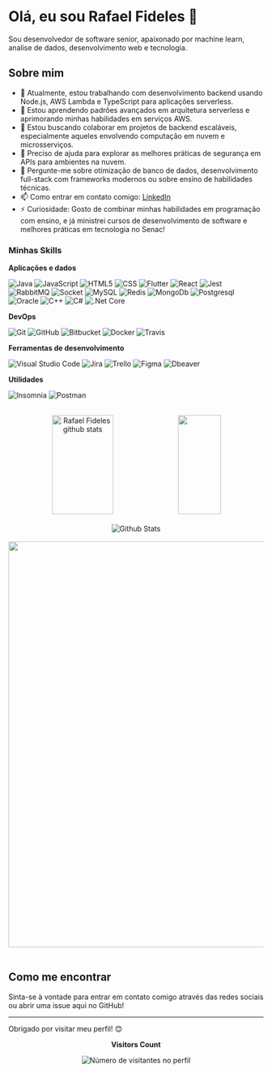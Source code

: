 # Olá, eu sou Rafael Fideles 👋

Sou desenvolvedor de software senior, apaixonado por machine learn, analise de dados, desenvolvimento web e tecnologia.

## Sobre mim

- 🔭 Atualmente, estou trabalhando com desenvolvimento backend usando Node.js, AWS Lambda e TypeScript para aplicações serverless.
- 🌱 Estou aprendendo padrões avançados em arquitetura serverless e aprimorando minhas habilidades em serviços AWS.
- 👯 Estou buscando colaborar em projetos de backend escaláveis, especialmente aqueles envolvendo computação em nuvem e microsserviços.
- 🤔 Preciso de ajuda para explorar as melhores práticas de segurança em APIs para ambientes na nuvem.
- 💬 Pergunte-me sobre otimização de banco de dados, desenvolvimento full-stack com frameworks modernos ou sobre ensino de habilidades técnicas.
- 📫 Como entrar em contato comigo: [LinkedIn](https://www.linkedin.com/in/rafael-fideles-costa)
- ⚡ Curiosidade: Gosto de combinar minhas habilidades em programação com ensino, e já ministrei cursos de desenvolvimento de software e melhores práticas em tecnologia no Senac!

### Minhas Skills

**Aplicações e dados**

![Java](https://img.shields.io/badge/-Java-333333?style=flat&logo=java&logoColor=007396)
![JavaScript](https://img.shields.io/badge/-JavaScript-333333?style=flat&logo=javascript)
![HTML5](https://img.shields.io/badge/-HTML5-333333?style=flat&logo=HTML5)
![CSS](https://img.shields.io/badge/-CSS-333333?style=flat&logo=CSS3&logoColor=1572B6)
![Flutter](https://img.shields.io/badge/-Flutter-333333?style=flat&logo=Flutter)
![React](https://img.shields.io/badge/-React-333333?style=flat&logo=react)
![Jest](https://img.shields.io/badge/-Jest-333333?style=flat&logo=jest)
![RabbitMQ](https://img.shields.io/badge/-RabbitMQ-333333?style=flat&logo=rabbitmq)
![Socket](https://img.shields.io/badge/-Socket-333333?style=flat&logo=socket.io)
![MySQL](https://img.shields.io/badge/-MySQL-333333?style=flat&logo=mysql)
![Redis](https://img.shields.io/badge/-Redis-333333?style=flat&logo=redis)
![MongoDb](https://img.shields.io/badge/-MongoDB-333333?style=flat&logo=mongodb)
![Postgresql](https://img.shields.io/badge/-Postgres-333333?style=flat&logo=postgresql)
![Oracle](https://img.shields.io/badge/-Oracle-333333?style=flat&logo=oracle)
![C++](https://img.shields.io/badge/-C++-333333?style=flat&logo=C%2B%2B&logoColor=00599C)
![C#](https://img.shields.io/badge/-C%23-333333?style=flat&logo=C%23&logoColor=00599C)
![.Net Core](https://img.shields.io/badge/-.Net%20Core-333333?style=flat&logo=net%20framework&logoColor=00599C)

**DevOps**

![Git](https://img.shields.io/badge/-Git-333333?style=flat&logo=git)
![GitHub](https://img.shields.io/badge/-GitHub-333333?style=flat&logo=github)
![Bitbucket](https://img.shields.io/badge/-Bitbucket-333333?style=flat&logo=bitbucket)
![Docker](https://img.shields.io/badge/-Docker-333333?style=flat&logo=docker)
![Travis](https://img.shields.io/badge/-Travis-333333?style=flat&logo=travis)

**Ferramentas de desenvolvimento**

![Visual Studio Code](https://img.shields.io/badge/-Visual%20Studio%20Code-333333?style=flat&logo=visual-studio-code&logoColor=007ACC)
![Jira](https://img.shields.io/badge/-Jira-333333?style=flat&logo=jira&logoColor=2C2255)
![Trello](https://img.shields.io/badge/-Trello-333333?style=flat&logo=trello&logoColor=007ACC)
![Figma](https://img.shields.io/badge/-Figma-333333?style=flat&logo=figma&logoColor=007ACC)
![Dbeaver](https://img.shields.io/badge/-Dbeaver-333333?style=flat&logo=dbeaver&logoColor=007ACC)

**Utilidades**

![Insomnia](https://img.shields.io/badge/-Insomnia-333333?style=flat&logo=insomnia)
![Postman](https://img.shields.io/badge/-Postman-333333?style=flat&logo=postman)

<br/>

<div align="center">  
  <img width="49%" height="195px" src="https://github-readme-stats.vercel.app/api?username=ficheles&show_icons=true&count_private=true&include_all_commits=true&hide_border=true&title_color=00bfbf&icon_color=00bfbf&text_color=c9d1d9&bg_color=0d1117" alt="Rafael Fideles github stats" /> 
  <img width="41%" height="195px" src="https://github-readme-stats.vercel.app/api/top-langs/?username=ficheles&layout=compact&hide_border=true&title_color=00bfbf&text_color=00bfbf&bg_color=0d1117" />
</div>

<div align="center">
 <br>
  <img alt="Github Stats" src="https://github-readme-streak-stats.herokuapp.com/?user=ficheles&theme=dark&hide_border=false" />
  <br>
  <br>
</div>

<div align="center">
  <a href="https://github.com/ficheles/github-profile-trophy" title="repositório de troféus"  >
    <img width="800" src="https://github-profile-trophy.vercel.app/?username=ficheles&column=6&row=2&theme=darkhub&no-frame=true&no-bg=true" />    
  </a>
  <br>
  <br>
</div>

## Como me encontrar

Sinta-se à vontade para entrar em contato comigo através das redes sociais ou abrir uma issue aqui no GitHub!

---

Obrigado por visitar meu perfil! 😊

<div align="center">
  <p>
    <b>Visitors Count</b>
  </p>

  <img src="https://profile-counter.glitch.me/ficheles/count.svg" alt="Número de visitantes no perfil"/>
</div>
